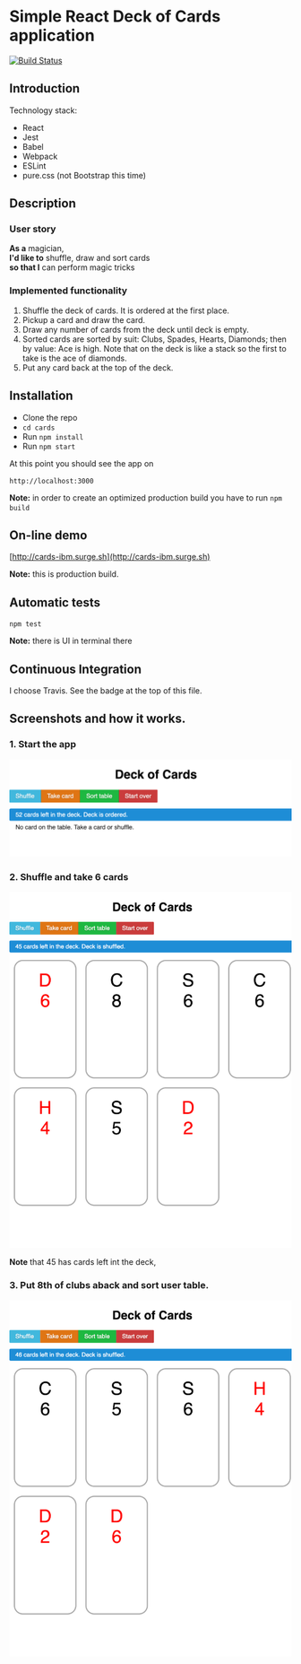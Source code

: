 # Simple React Deck of Cards application
[![Build Status](https://travis-ci.org/szymon33/cards.svg?branch=master)](https://travis-ci.org/szymon33/cards)

## Introduction

Technology stack:

* React
* Jest
* Babel
* Webpack
* ESLint
* pure.css (not Bootstrap this time)


## Description

### User story

**As a** magician, \
**I'd like to** shuffle, draw and sort cards \
**so that I** can perform magic tricks


### Implemented functionality

1. Shuffle the deck of cards. It is ordered at the first place.
2. Pickup a card and draw the card.
3. Draw any number of cards from the deck until deck is empty.
4. Sorted cards are sorted by suit: Clubs, Spades, Hearts, Diamonds; then by value: Ace is high. Note that on the deck is like a stack so the first to take is the ace of diamonds.
5. Put any card back at the top of the deck.


## Installation

* Clone the repo
* `cd cards`
* Run `npm install`
* Run `npm start`

At this point you should see the app on

```
http://localhost:3000
```

**Note:** in order to create an optimized production build you have to run `npm build`


## On-line demo

[http://cards-ibm.surge.sh](http://cards-ibm.surge.sh)

**Note:** this is production build.


## Automatic tests

```
npm test
```

**Note:** there is UI in terminal there


## Continuous Integration

I choose Travis. See the badge at the top of this file.


## Screenshots and how it works.

### 1. Start the app

![Screentshot3](screenshots/screenshot1.png)

### 2. Shuffle and take 6 cards

![Screentshot3](screenshots/screenshot2.png)

**Note** that 45 has cards left int the deck,

### 3. Put 8th of clubs aback and sort user table.

![Screentshot3](screenshots/screenshot3.png)
